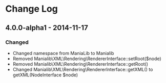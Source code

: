 # Change Log

## 4.0.0-alpha1 - 2014-11-17
### Changed 
 - Changed namespace from ManiaLib to Manialib
 - Removed Manialib\XML\Rendering\RendererInterface::setRoot($node)
 - Removed Manialib\XML\Rendering\RendererInterface::getRoot()
 - Changed Manialib\XML\Rendering\RendererInterface::getXML() to getXML(NodeInterface $node)